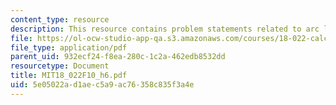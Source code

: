 ```yaml
---
content_type: resource
description: This resource contains problem statements related to arc length.
file: https://ol-ocw-studio-app-qa.s3.amazonaws.com/courses/18-022-calculus-of-several-variables-fall-2010/5e05022ad1aec5a9ac76358c835f3a4e_MIT18_022F10_h6.pdf
file_type: application/pdf
parent_uid: 932ecf24-f8ea-280c-1c2a-462edb8532dd
resourcetype: Document
title: MIT18_022F10_h6.pdf
uid: 5e05022a-d1ae-c5a9-ac76-358c835f3a4e
---
```

